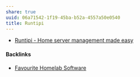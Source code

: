 ```yaml
---
share: true
uuid: 06a71542-1f19-45ba-b52a-4557a50e0540
title: Runtipi
---
```

* [Runtipi - Home server management made easy](https://runtipi.io/)

#### Backlinks

* [Favourite Homelab Software](/21b9d9f0-fde9-4189-83b6-72102becce04)
